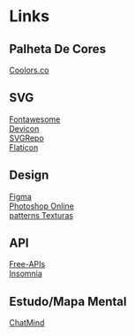 # Links

## Palheta De Cores 
<a href="https://coolors.co/">Coolors.co</a>
<br>

## SVG
<a href="https://fontawesome.com/">Fontawesome</a>
<br>
<a href="https://devicon.dev/">Devicon</a>
<br>
<a href="https://www.svgrepo.com/">SVGRepo</a>
<br>
<a href="https://www.flaticon.com/br/">Flaticon</a>



## Design
<a href="https://www.figma.com/files/recents-and-sharing/recently-viewed?fuid=1144741204241103924">Figma</a>
<br>
<a href="https://www.photoshoponline.net.br">Photoshop Online</a>
<br>
<a href="https://www.toptal.com/designers/subtlepatterns/page/4/">patterns Texturas</a>

## API
<a href="https://free-apis.github.io/#/">Free-APIs</a>
<br>
<a href="https://insomnia.rest/products/insomnia">Insomnia</a>

## Estudo/Mapa Mental
<a href="https://chatmind.tech/pt">ChatMind</a>
<br>
